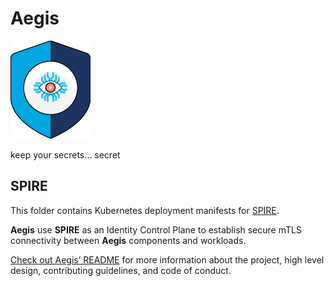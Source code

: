 # Aegis

![Aegis](assets/aegis-icon.png "Aegis")

keep your secrets… secret

## SPIRE

This folder contains Kubernetes deployment manifests for [SPIRE][spire].

**Aegis** use **SPIRE** as an Identity Control Plane to establish secure
mTLS connectivity between **Aegis** components and workloads.

[spire]: https://spiffe.io "SPIFFE: Secure Production Identity Framework for Everyone"

[Check out Aegis’ README][aegis-readme] for more information about the project,
high level design, contributing guidelines, and code of conduct.

[aegis]: https://github.com/zerotohero-dev/aegis "Aegis"
[aegis-readme]: https://github.com/zerotohero-dev/aegis/blob/main/README.md "Aegis README"

